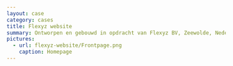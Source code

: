 ```yaml
---
layout: case
category: cases
title: Flexyz website
summary: Ontworpen en gebouwd in opdracht van Flexyz BV, Zeewolde, Nederland voor Flexyz BV.
pictures:
  - url: flexyz-website/Frontpage.png
    caption: Homepage
---
```

